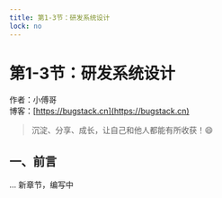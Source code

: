 ```yaml
---
title: 第1-3节：研发系统设计
lock: no
---
```


# 第1-3节：研发系统设计

作者：小傅哥
<br/>博客：[https://bugstack.cn](https://bugstack.cn)

> 沉淀、分享、成长，让自己和他人都能有所收获！😄

## 一、前言

... 新章节，编写中